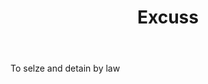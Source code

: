 ---
title: Excuss
letter: E
permalink: "/definitions/bld-excuss.html"
body: To selze and detain by law
published_at: '2018-07-07'
source: Black's Law Dictionary 2nd Ed (1910)
layout: post
---